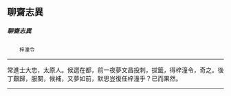 

## 聊齋志異

##### 聊齋志異
　　`梓潼令`

* * *

常進士大忠，太原人。候選在都，前一夜夢文昌投刺，拔籤，得梓潼令，奇之。後丁艱歸，服闋，候補，又夢如前，默思豈復任梓潼乎？已而果然。

* * *

